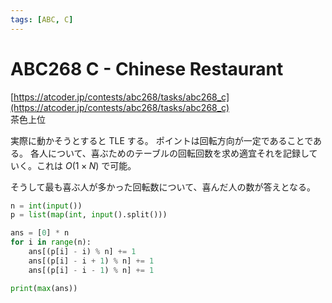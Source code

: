 ```yaml
---
tags: [ABC, C]
---
```


# ABC268 C - Chinese Restaurant

[https://atcoder.jp/contests/abc268/tasks/abc268_c](https://atcoder.jp/contests/abc268/tasks/abc268_c)  
茶色上位

実際に動かそうとすると TLE する。
ポイントは回転方向が一定であることである。
各人について、喜ぶためのテーブルの回転回数を求め適宜それを記録していく。これは $O(1\times N)$ で可能。

そうして最も喜ぶ人が多かった回転数について、喜んだ人の数が答えとなる。

```py
n = int(input())
p = list(map(int, input().split()))

ans = [0] * n
for i in range(n):
    ans[(p[i] - i) % n] += 1
    ans[(p[i] - i + 1) % n] += 1
    ans[(p[i] - i - 1) % n] += 1

print(max(ans))
```
